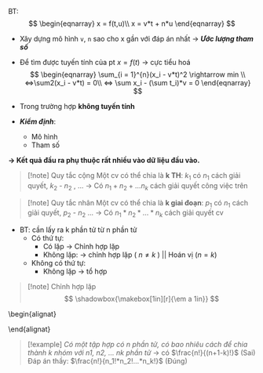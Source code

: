 BT: 
$$
\begin{eqnarray}
x = f(t,u)\\
x = v*t + n*u
\end{eqnarray}
$$
* Xây dựng mô hình `v`, `n` sao cho x gần với đáp án nhất
-> ***Ước lượng tham số***

* Để tìm được tuyến tính của pt $x = f(t)$ -> cực tiểu hoá
$$
\begin{eqnarray}
\sum_{i = 1}^{n}(x_i - v*t)^2 \rightarrow min \\
<=>\sum2(x_i - v*t) = 0\\
<=> \sum x_i - (\sum t_i)*v = 0
\end{eqnarray}
$$

* Trong trường hợp **không tuyến tính**

* ***Kiểm định***:
	* Mô hình
	* Tham số

**-> Kết quả đầu ra phụ thuộc rất nhiều vào dữ liệu đầu vào.**

> [!note] Quy tắc cộng
> Một cv có thể chia là **k TH**: $k_1$ có $n_1$ cách giải quyết, $k_2$ - $n_2$ , ...
> -> Có $n_1 + n_2 + ... n_k$ cách giải quyết công việc trên

> [!note] Quy tắc nhân
> Một cv có thể chia là **k giai đoạn**: $p_1$ có $n_1$ cách giải quyết, $p_2$ - $n_2$ ...
> ->  Có $n_1*n_2* ... *n_k$ cách giải quyết cv

* BT: cần lấy ra k phần tử từ n phần tử
	* Có thứ tự:
		* Có lặp -> Chỉnh hợp lặp
		* Không lặp: -> chỉnh hợp lặp ( $n\neq k$ ) || Hoán vị ($n=k$)
	* Không có thứ tự:
		* Không lặp -> tổ hợp 

> [!note] Chỉnh hợp lặp
> $$
>\shadowbox{\makebox[1in][r]{\em a 1in}}
> $$

\begin{alignat}

\end{alignat}

> [!example] 
> *Có một tập hợp có n phần tử, có bao nhiêu cách để chia thành k nhóm với n1, n2, ... nk phần tử*
> -> có $\frac{n!}{(n+1-k)!}$ (Sai)
> Đáp án thầy: $\frac{n!}{n_1!*n_2!...*n_k!}$ (Đúng)

